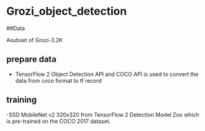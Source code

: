 # Grozi_object_detection

##Data 

Asubset of Grozi-3.2K
## prepare data 
- TensorFlow 2 Object Detection API and COCO API is used to convert the data from coco format to tf record
## training
-SSD MobileNet v2 320x320 from TensorFlow 2 Detection Model Zoo which is pre-trained on the COCO 2017 dataset.
